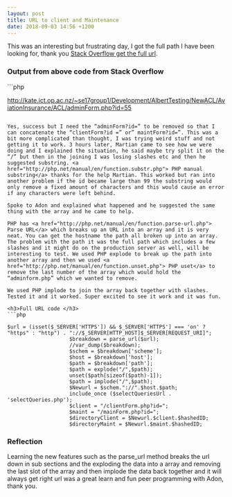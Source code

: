 ```yaml
---
layout: post
title: URL to client and Maintenance
date: 2018-09-03 14:56 +1200
---
```


This was an interesting but frustrating day, I got the full path I have been looking for, thank you <a href="https://stackoverflow.com/questions/6768793/get-the-full-url-in-php "> Stack Overflow get the full url</a>.

<h3>Output from above code from Stack Overflow </h3>
```php

http://kate.ict.op.ac.nz/~se17group1/Development/AlbertTesting/NewACL/AviationInsurance/ACL/adminForm.php?id=55
```

Yes, success but I need the “adminForm?id=” to be removed so that I can concatenate the “clientForm?id =” or” maintForm?id=”. This was a bit more complicated than thought, I was trying weird stuff and not getting it to work. 3 hours later, Martian came to see how we were doing and I explained the situation, he said maybe try split it on the “/” but then in the joining I was losing slashes etc and then he suggested substring. <a href="http://php.net/manual/en/function.substr.php"> PHP manual substring</a> thanks for the help Martian. This worked but ran into another problem if the id became large than 99 the substring would only remove a fixed amount of characters and this would cause an error if any characters were left behind.

Spoke to Adon and explained what happened and he suggested the same thing with the array and he came to help.

PHP has <a href="http://php.net/manual/en/function.parse-url.php"> Parse URL</a> which breaks up an URL into an array and it is very neat. You can get the hostname the path all broken up into an array. The problem with the path it was the full path which includes a few slashes and it might do on the production server as well, will be interesting to test. We used PHP explode to break up the path into another array and then we used <a href="http://php.net/manual/en/function.unset.php"> PHP uset</a> to remove the last number of the array which would hold the “adminform.php” which we wanted to remove.

We used PHP implode to join the array back together with slashes. Tested it and it worked. Super excited to see it work and it was fun.

<h3>Full URL code </h3>
```php

$url = (isset($_SERVER['HTTPS']) && $_SERVER['HTTPS'] === 'on' ? "https" : "http") . "://$_SERVER[HTTP_HOST]$_SERVER[REQUEST_URI]";
                    $breakdown = parse_url($url); 
                    //var_dump($breakdown);
                    $schem = $breakdown['scheme'];
                    $host = $breakdown['host'];
                    $path = $breakdown['path'];
                    $path = explode("/",$path);   
                    unset($path[sizeof($path)-1]);
                    $path = implode("/",$path);
                    $Newurl = $schem."://".$host.$path;                                
                    include_once ($selectQueriesUrl . 'selectQueries.php');
                    $client = "/clientForm.php?id=";
                    $maint = "/mainForm.php?id=";
                    $directoryClient = $Newurl.$client.$hashedID;
                    $directoryMaint = $Newurl.$maint.$hashedID;
  ```

<h3>Reflection </h3>
Learning the new features such as the parse_url method breaks the url down in sub sections and the exploding the data into a array and removing the last slot of the array and then implode the data back together and it will always get right url was a great learn and fun peer programming with Adon, thank you. 
